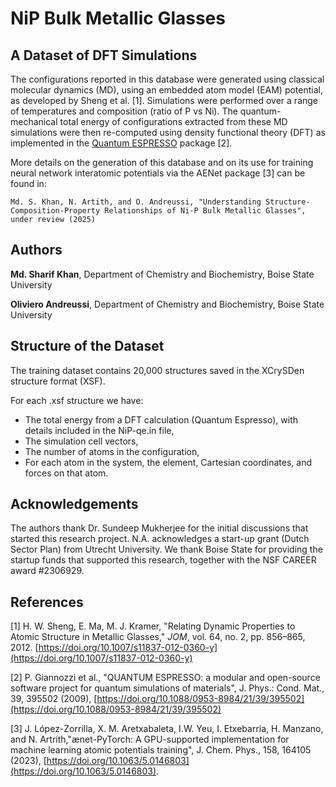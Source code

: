 # NiP Bulk Metallic Glasses

## A Dataset of DFT Simulations

The configurations reported in this database were generated using classical molecular dynamics (MD), using an embedded atom model (EAM) potential, as developed by Sheng et al. [1]. Simulations were performed over a range of temperatures and composition (ratio of P vs Ni). The quantum-mechanical total energy of configurations extracted from these MD simulations were then re-computed using density functional theory (DFT) as implemented in the [Quantum ESPRESSO](www.quantum-espresso.org) package [2]. 

More details on the generation of this database and on its use for training neural network interatomic potentials via the AENet package [3] can be found in:

`Md. S. Khan, N. Artith, and O. Andreussi, "Understanding Structure-Composition-Property Relationships of Ni-P Bulk Metallic Glasses", under review (2025)` 

## Authors

**Md. Sharif Khan**, Department of Chemistry and Biochemistry, Boise State University

**Oliviero Andreussi**, Department of Chemistry and Biochemistry, Boise State University

## Structure of the Dataset

The training dataset contains 20,000 structures saved in the XCrySDen structure format (XSF). 

For each .xsf structure we have:
* The total energy from a DFT calculation (Quantum Espresso), with details included in the NiP-qe.in file,
* The simulation cell vectors,
* The number of atoms in the configuration,
* For each atom in the system, the element, Cartesian coordinates, and forces on that atom.

## Acknowledgements
The authors thank Dr. Sundeep Mukherjee for the initial discussions that started this research project. N.A. acknowledges a start-up grant (Dutch Sector Plan) from Utrecht University. We thank Boise State for providing the startup funds that supported this research, together with the NSF CAREER award \#2306929.

## References

[1] H. W. Sheng, E. Ma, M. J. Kramer, "Relating Dynamic Properties to Atomic Structure in Metallic Glasses," *JOM*, vol. 64, no. 2, pp. 856–865, 2012. [https://doi.org/10.1007/s11837-012-0360-y](https://doi.org/10.1007/s11837-012-0360-y)

[2] P. Giannozzi et al., "QUANTUM ESPRESSO: a modular and open-source software project for quantum simulations of materials", J. Phys.: Cond. Mat., 39, 395502 (2009), [https://doi.org/10.1088/0953-8984/21/39/395502](https://doi.org/10.1088/0953-8984/21/39/395502)

[3] J. López-Zorrilla, X. M. Aretxabaleta, I.W. Yeu, I. Etxebarria, H. Manzano, and N. Artrith,"ænet-PyTorch: A GPU-supported implementation for machine learning atomic potentials training", J. Chem. Phys., 158, 164105 (2023), [https://doi.org/10.1063/5.0146803](https://doi.org/10.1063/5.0146803).